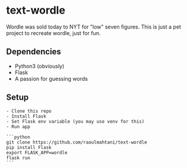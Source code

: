 # text-wordle
Wordle was sold today to NYT for "low" seven figures.
This is just a pet project to recreate wordle, just for fun.

## Dependencies
 - Python3 (obviously)
 - Flask
 - A passion for guessing words

## Setup
    - Clone this repo
    - Install Flask
    - Set Flask env variable (you may use venv for this)
    - Run app
    
    ```python
    git clone https://github.com/raoulmahtani/text-wordle
    pip install Flask
    export FLASK_APP=wordle
    flask run
    ```